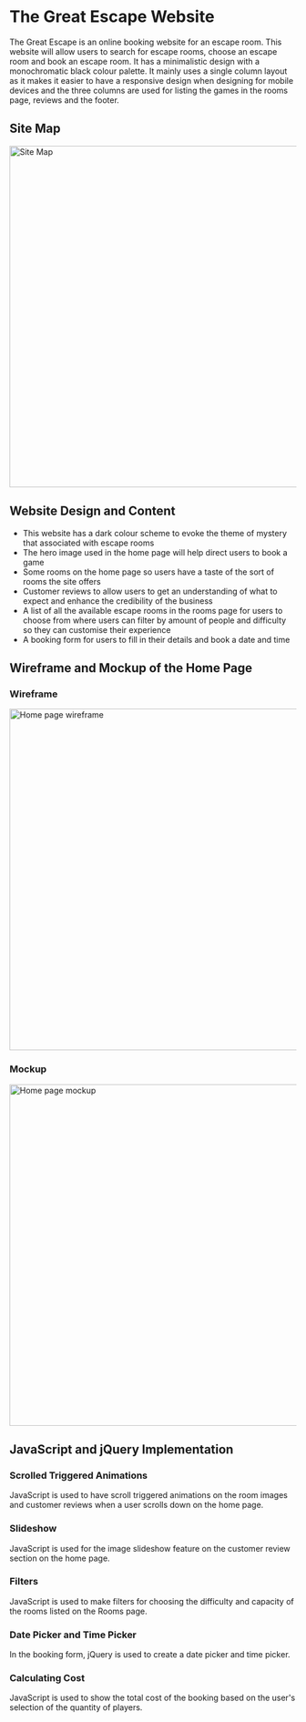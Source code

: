 # The Great Escape Website

The Great Escape is an online booking website for an escape room. This website will allow users to search for escape rooms, choose an escape room and book an escape room. It has a minimalistic design with a monochromatic black colour palette. It mainly uses a single column layout as it makes it easier to have a responsive design when designing for mobile devices and the three columns are used for listing the games in the rooms page, reviews and the footer.


## Site Map
<img width="600" alt="Site Map" src="https://user-images.githubusercontent.com/73512654/150724817-72739660-689a-4a93-8e85-2f56c6a448cd.png">


## Website Design and Content
- This website has a dark colour scheme to evoke the theme of mystery that associated with escape rooms
- The hero image used in the home page will help direct users to book a game
- Some rooms on the home page so users have a taste of the sort of rooms the site offers
- Customer reviews to allow users to get an understanding of what to expect and enhance the credibility of the business 
- A list of all the available escape rooms in the rooms page for users to choose from where users can filter by amount of people and difficulty so they can customise their experience 
- A booking form for users to fill in their details and book a date and time 


## Wireframe and Mockup of the Home Page
### Wireframe
<img width="600" alt="Home page wireframe" src="https://user-images.githubusercontent.com/73512654/150725940-d1ceef0f-59ec-49e0-8e8e-9f6c8c435fa4.png">

### Mockup
<img width="600" alt="Home page mockup" src="https://user-images.githubusercontent.com/73512654/150725975-bea90bc6-c1f0-44d9-aa36-a5d7f75bd265.png">

## JavaScript and jQuery Implementation
### Scrolled Triggered Animations 
JavaScript is used to have scroll triggered animations on the room images and customer reviews when a user scrolls down on the home page. 

### Slideshow 
JavaScript is used for the image slideshow feature on the customer review section on the home page. 

### Filters
JavaScript is used to make filters for choosing the difficulty and capacity of the rooms listed on the Rooms page. 

### Date Picker and Time Picker
In the booking form, jQuery is used to create a date picker and time picker.
 
### Calculating Cost 
JavaScript is used to show the total cost of the booking based on the user's selection of the quantity of players. 
